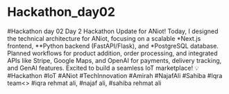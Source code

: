 # Hackathon_day02
#Hackathon day 02 Day 2 Hackathon Update for ANiot! Today, I designed the technical architecture for ANiot, focusing on a scalable *Next.js frontend, **Python backend (FastAPI/Flask), and *PostgreSQL database. Planned workflows for product addition, order processing, and integrated APIs like Stripe, Google Maps, and OpenAI for payments, delivery tracking, and GenAI features. Excited to build a seamless IoT marketplace! 💡 #Hackathon #IoT #ANiot #TechInnovation #Amirah #NajafAli #Sahiba #Iqra team<> #iqra rehmat ali, #najaf ali, #sahiba rehmat ali
